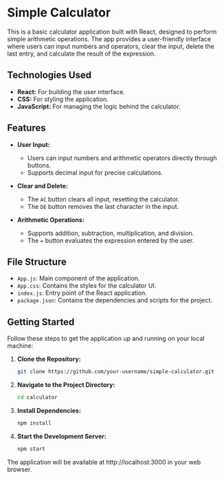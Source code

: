 # Simple Calculator

This is a basic calculator application built with React, designed to perform simple arithmetic operations. The app provides a user-friendly interface where users can input numbers and operators, clear the input, delete the last entry, and calculate the result of the expression.

## Technologies Used

- **React:** For building the user interface.
- **CSS:** For styling the application.
- **JavaScript:** For managing the logic behind the calculator.

## Features

- **User Input:**
  - Users can input numbers and arithmetic operators directly through buttons.
  - Supports decimal input for precise calculations.

- **Clear and Delete:**
  - The `AC` button clears all input, resetting the calculator.
  - The `DE` button removes the last character in the input.

- **Arithmetic Operations:**
  - Supports addition, subtraction, multiplication, and division.
  - The `=` button evaluates the expression entered by the user.

## File Structure

- `App.js`: Main component of the application.
- `App.css`: Contains the styles for the calculator UI.
- `index.js`: Entry point of the React application.
- `package.json`: Contains the dependencies and scripts for the project.

## Getting Started

Follow these steps to get the application up and running on your local machine:

1. **Clone the Repository:**
   ```bash
   git clone https://github.com/your-username/simple-calculator.git

2. **Navigate to the Project Directory:**
   ```bash
   cd calculator

3. **Install Dependencies:**
   ```bash
   npm install

3. **Start the Development Server:**
   ```bash
   npm start

The application will be available at http://localhost:3000 in your web browser.
